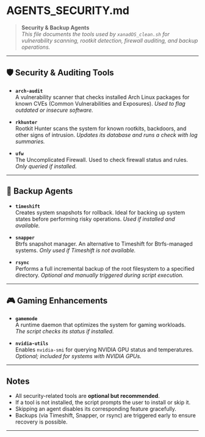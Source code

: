 # AGENTS_SECURITY.md

> **Security & Backup Agents**  
> *This file documents the tools used by `xanadOS_clean.sh` for vulnerability
scanning, rootkit detection, firewall auditing, and backup operations.*

---

## 🛡️ Security & Auditing Tools

- **`arch-audit`**  
  A vulnerability scanner that checks installed Arch Linux packages for known
  CVEs (Common Vulnerabilities and Exposures).
  *Used to flag outdated or insecure software.*

- **`rkhunter`**  
  Rootkit Hunter scans the system for known rootkits, backdoors, and other
  signs of intrusion.
  *Updates its database and runs a check with log summaries.*

- **`ufw`**  
  The Uncomplicated Firewall. Used to check firewall status and rules.  
  *Only queried if installed.*

---

## 💾 Backup Agents

- **`timeshift`**  
  Creates system snapshots for rollback. Ideal for backing up system states
  before performing risky operations.
  *Used if installed and available.*

- **`snapper`**  
  Btrfs snapshot manager. An alternative to Timeshift for Btrfs-managed
  systems.
  *Only used if Timeshift is not available.*

- **`rsync`**  
  Performs a full incremental backup of the root filesystem to a specified
  directory.
  *Optional and manually triggered during script execution.*

---

## 🎮 Gaming Enhancements

- **`gamemode`**  
  A runtime daemon that optimizes the system for gaming workloads.  
  *The script checks its status if installed.*

- **`nvidia-utils`**  
  Enables `nvidia-smi` for querying NVIDIA GPU status and temperatures.  
  *Optional; included for systems with NVIDIA GPUs.*

---

## Notes

- All security-related tools are **optional but recommended**.
- If a tool is not installed, the script prompts the user to install or skip it.
- Skipping an agent disables its corresponding feature gracefully.
- Backups (via Timeshift, Snapper, or rsync) are triggered early to ensure
  recovery is possible.

---
